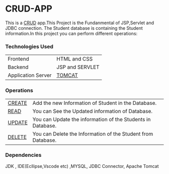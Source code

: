 # CRUD-APP

<nav> This is a <a href="https://en.wikipedia.org/wiki/Create,_read,_update_and_delete">CRUD</a> app.This Project is the Fundanmental of JSP,Servlet and JDBC connection.
The Student database is containing the Student information.In this project you can perform different operations:
</nav>

<h3>Technologies Used </h3>
<table>
<tr>
  <td> Frontend</td>
  <td> HTML  and  CSS </td>
</tr>

<tr>
  <td> Backend</td>
  <td> JSP  and  SERVLET </td>
</tr>

<tr>

  <td>Application Server</td>
  <td> <a href="https://en.wikipedia.org/wiki/Apache_Tomcat"> TOMCAT </a> </td>
  
</tr>
</table>

<h3>Operations</h3>
<table>
  <tr>
    <td> <a href="https://en.wikipedia.org/wiki/Insert_(SQL)"> CREATE </a> </td> 
    <td>  Add the new Information of Student in the Database.</td>
  </tr>

  <tr>
    <td><a href="https://en.wikipedia.org/wiki/Select_(SQL)">READ</a></td>
    <td>You can See the Updated information of Database.</td>
  </tr>

  <tr>
    <td><a href="https://en.wikipedia.org/wiki/Update_(SQL)">UPDATE</a></td>
    <td>You can Update the information of the Students in Database.</td>
  </tr>

  <tr>
    <td><a href="https://en.wikipedia.org/wiki/Delete_(SQL)">DELETE</a></td>
    <td>You can Delete the Information of the Student from Database.</td>
  </tr>
  
</table>

<h3>Dependencies</h3>

JDK , IDE(Ecllipse,Vscode etc) ,MYSQL, JDBC Connector, Apache Tomcat
